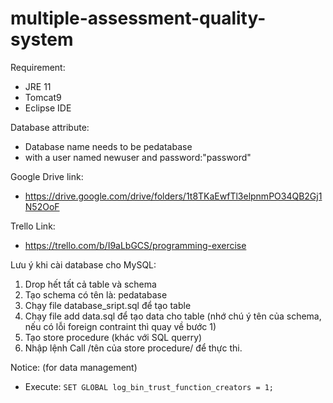 # multiple-assessment-quality-system
Requirement:
- JRE 11
- Tomcat9
- Eclipse IDE

Database attribute:

- Database name needs to be pedatabase
- with a user named newuser and password:"password"

Google Drive link:
- https://drive.google.com/drive/folders/1t8TKaEwfTl3elpnmPO34QB2Gj1N52OoF

Trello Link:
- https://trello.com/b/I9aLbGCS/programming-exercise

Lưu ý khi cài database cho MySQL:
1. Drop hết tất cả table và schema
2. Tạo schema có tên là: pedatabase
3. Chạy file database_sript.sql để tạo table
4. Chạy file add data.sql để tạo data cho table (nhớ chú ý tên của schema, nếu có lỗi foreign contraint thì quay về bước 1)
5. Tạo store procedure (khác với SQL querry)
6. Nhập lệnh Call /tên của store procedure/ để thực thi.

Notice: (for data management)
- Execute: ```SET GLOBAL log_bin_trust_function_creators = 1;```
